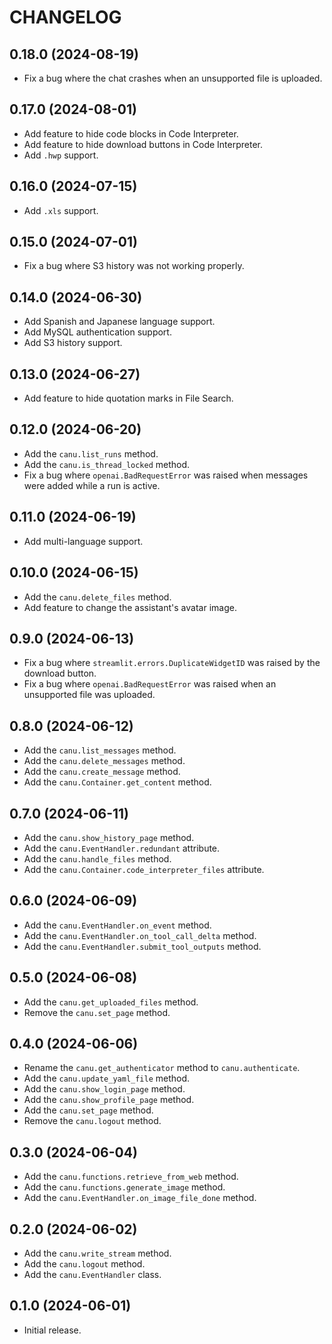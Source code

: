 # CHANGELOG

## 0.18.0 (2024-08-19)
* Fix a bug where the chat crashes when an unsupported file is uploaded.

## 0.17.0 (2024-08-01)
* Add feature to hide code blocks in Code Interpreter.
* Add feature to hide download buttons in Code Interpreter.
* Add `.hwp` support.

## 0.16.0 (2024-07-15)
* Add `.xls` support.

## 0.15.0 (2024-07-01)
* Fix a bug where S3 history was not working properly.

## 0.14.0 (2024-06-30)
* Add Spanish and Japanese language support.
* Add MySQL authentication support.
* Add S3 history support.

## 0.13.0 (2024-06-27)
* Add feature to hide quotation marks in File Search.

## 0.12.0 (2024-06-20)
* Add the `canu.list_runs` method.
* Add the `canu.is_thread_locked` method.
* Fix a bug where `openai.BadRequestError` was raised when messages were added while a run is active.

## 0.11.0 (2024-06-19)
* Add multi-language support.

## 0.10.0 (2024-06-15)
* Add the `canu.delete_files` method.
* Add feature to change the assistant's avatar image.

## 0.9.0 (2024-06-13)
* Fix a bug where `streamlit.errors.DuplicateWidgetID` was raised by the download button.
* Fix a bug where `openai.BadRequestError` was raised when an unsupported file was uploaded.

## 0.8.0 (2024-06-12)
* Add the `canu.list_messages` method.
* Add the `canu.delete_messages` method.
* Add the `canu.create_message` method.
* Add the `canu.Container.get_content` method.

## 0.7.0 (2024-06-11)
* Add the `canu.show_history_page` method.
* Add the `canu.EventHandler.redundant` attribute.
* Add the `canu.handle_files` method.
* Add the `canu.Container.code_interpreter_files` attribute.

## 0.6.0 (2024-06-09)
* Add the `canu.EventHandler.on_event` method.
* Add the `canu.EventHandler.on_tool_call_delta` method.
* Add the `canu.EventHandler.submit_tool_outputs` method.

## 0.5.0 (2024-06-08)
* Add the `canu.get_uploaded_files` method.
* Remove the `canu.set_page` method.

## 0.4.0 (2024-06-06)
* Rename the `canu.get_authenticator` method to `canu.authenticate`.
* Add the `canu.update_yaml_file` method.
* Add the `canu.show_login_page` method.
* Add the `canu.show_profile_page` method.
* Add the `canu.set_page` method.
* Remove the `canu.logout` method.

## 0.3.0 (2024-06-04)
* Add the `canu.functions.retrieve_from_web` method.
* Add the `canu.functions.generate_image` method.
* Add the `canu.EventHandler.on_image_file_done` method.

## 0.2.0 (2024-06-02)
* Add the `canu.write_stream` method.
* Add the `canu.logout` method.
* Add the `canu.EventHandler` class.

## 0.1.0 (2024-06-01)
* Initial release.